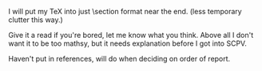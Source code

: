 I will put my TeX into just \section format near the end.
(less temporary clutter this way.)

Give it a read if you're bored, let me know what you think.
Above all I don't want it to be too mathsy, but it needs explanation before I got into SCPV.

Haven't put in references, will do when deciding on order of report.

